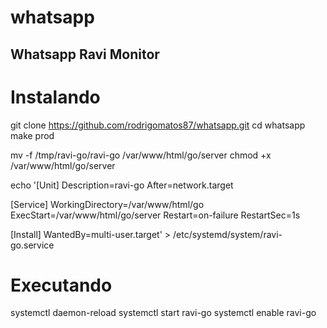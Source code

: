 # whatsapp
Whatsapp Ravi Monitor
---------------------

# Instalando
git clone https://github.com/rodrigomatos87/whatsapp.git
cd whatsapp
make prod

mv -f /tmp/ravi-go/ravi-go /var/www/html/go/server
chmod +x /var/www/html/go/server

echo '[Unit]
Description=ravi-go
After=network.target

[Service]
WorkingDirectory=/var/www/html/go
ExecStart=/var/www/html/go/server
Restart=on-failure
RestartSec=1s

[Install]
WantedBy=multi-user.target' > /etc/systemd/system/ravi-go.service

# Executando
systemctl daemon-reload
systemctl start ravi-go
systemctl enable ravi-go
